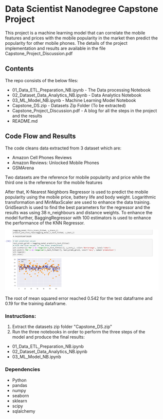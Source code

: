 # Data Scientist Nanodegree Capstone Project
This project is a machine learning model that can correlate the mobile features and prices with the mobile popularity in the market then predict the popularity for other mobile phones. The details of the project implementation and results are available in the file Capstone_Project_Discussion.pdf

## Contents

The repo consists of the below files:

* 01_Data_ETL_Preparation_NB.ipynb - The Data processing Notebook
* 02_Dataset_Data_Analytics_NB.ipynb - Data Analytics Notebook
* 03_ML_Model_NB.ipynb - Machine Learning Model Notebook
* Capstone_DS.zip - Datasets Zip Folder (To be extracted)
* Capstone_Project_Discussion.pdf - A blog for all the steps in the project and the results
* README.md

## Code Flow and Results

The code cleans data extracted from 3 dataset which are:
- Amazon Cell Phones Reviews
- Amazon Reviews: Unlocked Mobile Phones 
- GSMArena

Two datasets are the reference for mobile popularity and price while the third one is the reference for the mobile features

After that, K-Nearest Neighbors Regressor is used to predict the mobile popularity using the mobile price, battery life and body weight. Logarithmic transformation and MinMaxScaler are used to enhance the data training. GridSearch is used to find the best parameters for the regressor and the results was using 38 n_neighbours and distance weights. To enhance the model further, BaggingRegressor with 100 estimators is used to enhance the performance of the KNN Regressor.

![alt text](https://github.com/fatma-hassanein/Data_Scientist_Nanodegree_Capstone_Project/blob/main/results.png)

The root of mean squared error reached 0.542 for the test dataframe and 0.19 for the training dataframe.

### Instructions:
1. Extract the datasets zip folder "Capstone_DS.zip"
2. Run the three notebooks in order to perform the three steps of the model and produce the final results:

- 01_Data_ETL_Preparation_NB.ipynb
- 02_Dataset_Data_Analytics_NB.ipynb
- 03_ML_Model_NB.ipynb

### Dependencies

* Python
* pandas
* numpy
* seaborn
* sklearn
* scipy
* sqlalchemy
